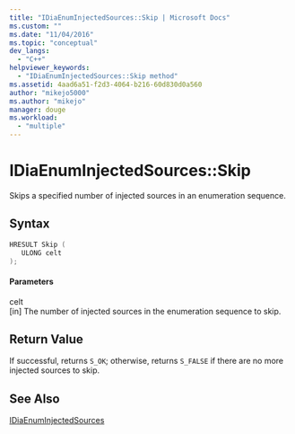```yaml
---
title: "IDiaEnumInjectedSources::Skip | Microsoft Docs"
ms.custom: ""
ms.date: "11/04/2016"
ms.topic: "conceptual"
dev_langs: 
  - "C++"
helpviewer_keywords: 
  - "IDiaEnumInjectedSources::Skip method"
ms.assetid: 4aad6a51-f2d3-4064-b216-60d830d0a560
author: "mikejo5000"
ms.author: "mikejo"
manager: douge
ms.workload: 
  - "multiple"
---
```

# IDiaEnumInjectedSources::Skip
Skips a specified number of injected sources in an enumeration sequence.  
  
## Syntax  
  
```C++  
HRESULT Skip (   
   ULONG celt  
);  
```  
  
#### Parameters  
 celt  
 [in] The number of injected sources in the enumeration sequence to skip.  
  
## Return Value  
 If successful, returns `S_OK`; otherwise, returns `S_FALSE` if there are no more injected sources to skip.  
  
## See Also  
 [IDiaEnumInjectedSources](../../debugger/debug-interface-access/idiaenuminjectedsources.md)